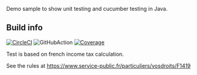 Demo sample to show unit testing and cucumber testing in Java.

## Build info
[![CircleCI](https://dl.circleci.com/status-badge/img/gh/nadeva/demo-java-testing/tree/master.svg?style=svg)](https://dl.circleci.com/status-badge/redirect/gh/nadeva/demo-java-testing/tree/master)
![GitHubAction](https://github.com/nadeva/demo-java-testing/actions/workflows/maven.yml/badge.svg)
[![Coverage](https://sonarcloud.io/api/project_badges/measure?project=demo-java-testing&metric=coverage)](https://sonarcloud.io/summary/new_code?id=demo-java-testing)

Test is based on french income tax calculation.

See the rules at https://www.service-public.fr/particuliers/vosdroits/F1419
